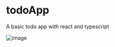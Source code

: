 # todoApp
A basic todo app with react and typescript

![image](https://github.com/ViolInKK/todoApp/assets/102133609/f6ac331d-46b5-4f73-bfa8-dc7114312a2a)




